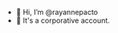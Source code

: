 - 👋 Hi, I’m @rayannepacto
- 👀 It's a corporative account.


<!---
rayannepacto/rayannepacto is a ✨ special ✨ repository because its `README.md` (this file) appears on your GitHub profile.
You can click the Preview link to take a look at your changes.
--->

